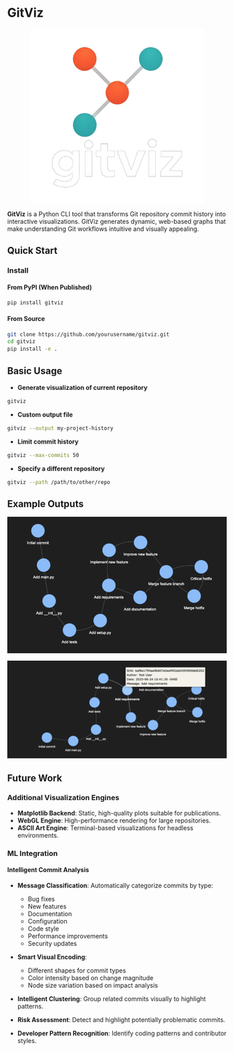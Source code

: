 # GitViz

<p align="center">
  <img src="docs/GitViz-Logo.png" alt="GitViz Logo" width="400"/>
</p>

**GitViz** is a Python CLI tool that transforms Git repository commit history into interactive visualizations. GitViz generates dynamic, web-based graphs that make understanding Git workflows intuitive and visually appealing.

## Quick Start

### Install

#### From PyPI (When Published)

````bash
pip install gitviz
````

#### From Source

````bash
git clone https://github.com/yourusername/gitviz.git
cd gitviz
pip install -e .
````

## Basic Usage

- **Generate visualization of current repository**

````bash
gitviz
````

- **Custom output file**

````bash
gitviz --output my-project-history
````
- **Limit commit history**

````bash
gitviz --max-commits 50
````

- **Specify a different repository**
````bash
gitviz --path /path/to/other/repo
````

## Example Outputs

<p align="center">
  <img src="docs/Example_Output.png" alt="GitViz Example Output" width="800"/>
</p>

<p align="center">
  <img src="docs/Example_Node.png" alt="GitViz Node Label" width="800"/>
</p>


## Future Work

### Additional Visualization Engines

* **Matplotlib Backend**: Static, high-quality plots suitable for publications.
* **WebGL Engine**: High-performance rendering for large repositories.
* **ASCII Art Engine**: Terminal-based visualizations for headless environments.

### ML Integration

#### Intelligent Commit Analysis

* **Message Classification**: Automatically categorize commits by type:

  * Bug fixes
  * New features
  * Documentation
  * Configuration
  * Code style
  * Performance improvements
  * Security updates

* **Smart Visual Encoding**:

  * Different shapes for commit types
  * Color intensity based on change magnitude
  * Node size variation based on impact analysis

* **Intelligent Clustering**: Group related commits visually to highlight patterns.

* **Risk Assessment**: Detect and highlight potentially problematic commits.

* **Developer Pattern Recognition**: Identify coding patterns and contributor styles.